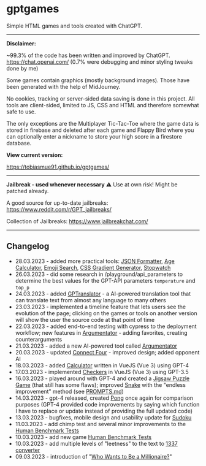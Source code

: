 # gptgames
Simple HTML games and tools created with ChatGPT.

---

**Disclaimer:**

~99.3% of the code has been written and improved by ChatGPT. https://chat.openai.com/
(0.7% were debugging and minor styling tweaks done by me)

Some games contain graphics (mostly background images). Those have been generated with the help of MidJourney.

No cookies, tracking or server-sided data saving is done in this project. All tools are client-sided, limited to JS, CSS and HTML and therefore somewhat safe to use. 

The only exceptions are the Multiplayer Tic-Tac-Toe where the game data is stored in firebase and deleted after each game and Flappy Bird where you can optionally enter a nickname to store your high score in a firestore database.

**View current version:**

https://tobiasmue91.github.io/gptgames/

---

**Jailbreak - used whenever necessary** ⚠️ Use at own risk! Might be patched already.

A good source for up-to-date jailbreaks: https://www.reddit.com/r/GPT_jailbreaks/ 

Collection of Jailbreaks: https://www.jailbreakchat.com/

---

## Changelog
- 28.03.2023 - added more practical tools: [JSON Formatter](https://tobiasmue91.github.io/gptgames/tools/json_formatter.html), [Age Calculator](https://tobiasmue91.github.io/gptgames/tools/age_calculator.html), [Emoji Search](https://tobiasmue91.github.io/gptgames/tools/emoji_search.html), [CSS Gradient Generator](https://tobiasmue91.github.io/gptgames/tools/css_gradient_generator.html), [Stopwatch](https://tobiasmue91.github.io/gptgames/tools/stopwatch.html)
- 26.03.2023 - did some research in /playground/api_parameters to determine the best values for the GPT-API parameters `temperature` and `top_p`
- 24.03.2023 - added [GPTranslator](https://tobiasmue91.github.io/gptgames/tools/gptranslator.html) - a AI-powered translation tool that can translate text from almost any language to many others
- 23.03.2023 - implemented a timeline feature that lets users see the evolution of the page; clicking on the games or tools on another version will show the user the source code at that point of time
- 22.03.2023 - added end-to-end testing with cypress to the deployment workflow; new features in [Argumentator](https://tobiasmue91.github.io/gptgames/tools/argumentator/argumentator.html) - adding favorites, creating counterarguments
- 21.03.2023 - added a new AI-powered tool called [Argumentator](https://tobiasmue91.github.io/gptgames/tools/argumentator/argumentator.html)
- 20.03.2023 - updated [Connect Four](https://tobiasmue91.github.io/gptgames/games/connect_four.html) - improved design; added opponent AI
- 18.03.2023 - added [Calculator](https://tobiasmue91.github.io/gptgames/tools/calculator.html) written in VueJS (Vue 3) using GPT-4
- 17.03.2023 - implemented [Checkers](https://tobiasmue91.github.io/gptgames/games/checkers.html) in VueJS (Vue 3) using GPT-3.5
- 16.03.2023 - played around with GPT-4 and created a [Jigsaw Puzzle Game](https://tobiasmue91.github.io/gptgames/games/jigsaw.html) (that still has some flaws); improved [Snake](https://tobiasmue91.github.io/gptgames/games/snake.html) with the "endless improvement" method (see [PROMPTS.md](https://github.com/TobiasMue91/gptgames/blob/main/PROMPTS.md))
- 14.03.2023 - gpt-4 released, created [Pong](https://tobiasmue91.github.io/gptgames/games/pong.html) once again for comparison purposes (GPT-4 provided code improvements by saying which function I have to replace or update instead of providing the full updated code)
- 13.03.2023 - bugfixes, mobile design and usability update for [Sudoku](https://tobiasmue91.github.io/gptgames/games/sudoku.html)
- 11.03.2023 - add chimp test and several minor improvements to the [Human Benchmark Tests](https://tobiasmue91.github.io/gptgames/games/human_benchmark.html)
- 10.03.2023 - add new game [Human Benchmark Tests](https://tobiasmue91.github.io/gptgames/games/human_benchmark.html)
- 10.03.2023 - add multiple levels of "leetness" to the text to [1337 converter](https://tobiasmue91.github.io/gptgames/games/1337.html)
- 09.03.2023 - introduction of "[Who Wants to Be a Millionaire?](https://tobiasmue91.github.io/gptgames/games/who_wants_to_be_a_millionaire.html)"